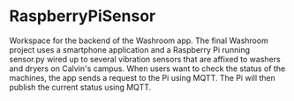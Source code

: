 # RaspberryPiSensor
Workspace for the backend of the Washroom app. The final Washroom project uses a smartphone application and a Raspberry Pi running sensor.py wired up to several vibration sensors that are affixed to washers and dryers on Calvin's campus. When users want to check the status of the machines, the app sends a request to the Pi using MQTT. The Pi will then publish the current status using MQTT.
